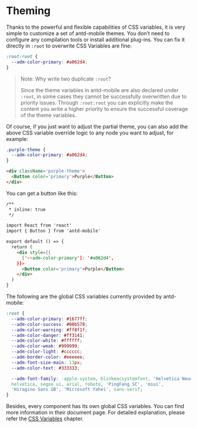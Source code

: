 # Theming

Thanks to the powerful and flexible capabilities of CSS variables, it is very simple to customize a set of antd-mobile themes. You don’t need to configure any compilation tools or install additional plug-ins. You can fix it directly in `:root` to overwrite CSS Variables are fine:

```css
:root:root {
  --adm-color-primary: #a062d4;
}
```

> Note: Why write two duplicate `:root`?
>
> Since the theme variables in antd-mobile are also declared under `:root`, in some cases they cannot be successfully overwritten due to priority issues. Through `:root:root` you can explicitly make the content you write a higher priority to ensure the successful coverage of the theme variables.

Of course, if you just want to adjust the partial theme, you can also add the above CSS variable override logic to any node you want to adjust, for example:

```css
.purple-theme {
  --adm-color-primary: #a062d4;
}
```

```html
<div className='purple-theme'>
  <Button color='primary'>Purple</Button>
</div>
```

You can get a button like this:

```html
/**
 * inline: true
 */

import React from 'react'
import { Button } from 'antd-mobile'

export default () => {
  return (
    <div style={{
      ['--adm-color-primary']: '#a062d4',
    }}>
      <Button color='primary'>Purple</Button>
    </div>
  )
}
```

The following are the global CSS variables currently provided by antd-mobile:

```css
:root {
  --adm-color-primary: #1677ff;
  --adm-color-success: #00b578;
  --adm-color-warning: #ff8f1f;
  --adm-color-danger: #ff3141;
  --adm-color-white: #ffffff;
  --adm-color-weak: #999999;
  --adm-color-light: #cccccc;
  --adm-border-color: #eeeeee;
  --adm-font-size-main: 13px;
  --adm-color-text: #333333;

  --adm-font-family: -apple-system, blinkmacsystemfont, 'Helvetica Neue',
  helvetica, segoe ui, arial, roboto, 'PingFang SC', 'miui',
  'Hiragino Sans GB', 'Microsoft Yahei', sans-serif;
}
```

Besides, every component has its own global CSS variables. You can find more information in their document page. For detailed explanation, please refer the [CSS Variables](./css-variables) chapter.
